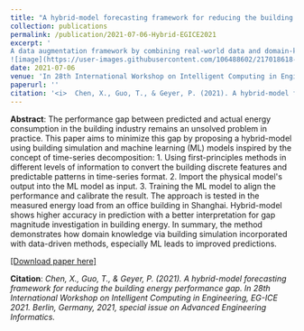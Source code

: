 ```yaml
---
title: "A hybrid-model forecasting framework for reducing the building energy performance gap"
collection: publications
permalink: /publication/2021-07-06-Hybrid-EGICE2021
excerpt: '
A data augmentation framework by combining real-world data and domain-knowledge-based simulation achieves better prediction performance.
![image](https://user-images.githubusercontent.com/106488602/217018618-53a3b05d-7165-48db-9793-d82c711f0dde.png)'
date: 2021-07-06
venue: 'In 28th International Workshop on Intelligent Computing in Engineering, EG-ICE 2021, special issue'
paperurl: ''
citation: '<i>	Chen, X., Guo, T., & Geyer, P. (2021). A hybrid-model forecasting framework for reducing the building energy performance gap. In 28th International Workshop on Intelligent Computing in Engineering, EG-ICE 2021. Berlin, Germany, 2021, special issue on Advanced Engineering Informatics.</i>'
---
```


**Abstract**: The performance gap between predicted and actual energy consumption in the building industry remains an unsolved problem in practice. This paper aims to minimize this gap by proposing a hybrid-model using building simulation and machine learning (ML) models inspired by the concept of time-series decomposition: 1. Using first-principles methods in different levels of information to convert the building discrete features and predictable patterns in time-series format. 2. Import the physical model's output into the ML model as input. 3. Training the ML model to align the performance and calibrate the result. The approach is tested in the measured energy load from an office building in Shanghai. Hybrid-model shows higher accuracy in prediction with a better interpretation for gap magnitude investigation in building energy. In summary, the method demonstrates how domain knowledge via building simulation incorporated with data-driven methods, especially ML leads to improved predictions.

[[Download paper here]](https://www.researchgate.net/publication/353463583_A_hybrid-model_time-series_forecasting_approach_for_reducing_the_building_energy_performance_gap)

**Citation**:<i> Chen, X., Guo, T., & Geyer, P. (2021). A hybrid-model forecasting framework for reducing the building energy performance gap. In 28th International Workshop on Intelligent Computing in Engineering, EG-ICE 2021. Berlin, Germany, 2021, special issue on Advanced Engineering Informatics.</i>
